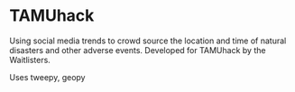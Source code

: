# TAMUhack

Using social media trends to crowd source the location and time of natural disasters and other adverse events. Developed for TAMUhack by the Waitlisters.

Uses tweepy, geopy
